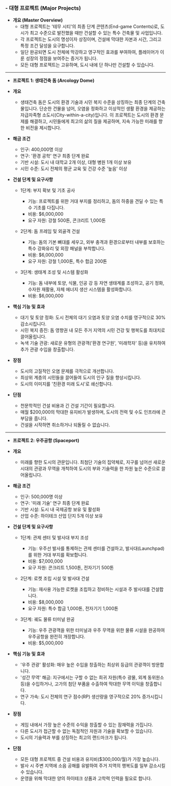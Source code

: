 ### - 대형 프로젝트 (Major Projects)

- **개요 (Master Overview)**
    - 대형 프로젝트는 '테무 시티'의 최종 단계 콘텐츠(End-game Contents)로, 도시가 최고 수준으로 발전했을 때만 건설할 수 있는 특수 건축물 및 사업입니다.
    - 각 프로젝트는 도시의 명성이자 상징이며, 건설에 막대한 자본과 시간, 그리고 특정 조건 달성을 요구합니다.
    - 일단 완공되면 도시 전체에 막강하고 영구적인 효과를 부여하여, 플레이어가 이룬 성장의 정점을 보여주는 증거가 됩니다.
    - 모든 대형 프로젝트는 고유하며, 도시 내에 단 하나만 건설할 수 있습니다.

---

- **프로젝트 1: 생태건축 돔 (Arcology Dome)**

- **개요**
    - 생태건축 돔은 도시의 환경 기술과 시민 복지 수준을 상징하는 최종 단계의 건축물입니다. 단순한 건물을 넘어, 오염을 정화하고 이상적인 생활 환경을 제공하는 자급자족형 소도시(City-within-a-city)입니다. 이 프로젝트는 도시의 환경 문제를 해결하고, 시민들에게 최고의 삶의 질을 제공하며, 지속 가능한 미래를 향한 비전을 제시합니다.

- **해금 조건**
    - 인구: 400,000명 이상
    - 연구: '환경 공학' 연구 최종 단계 완료
    - 기반 시설: 도시 내 대학교 2개 이상, 대형 병원 1개 이상 보유
    - 시민 수준: 도시 전체의 평균 교육 및 건강 수준 '높음' 이상

- **건설 단계 및 요구사항**
    - 1단계: 부지 확보 및 기초 공사
        - 기능: 프로젝트를 위한 거대 부지를 정리하고, 돔의 하중을 견딜 수 있는 특수 기초를 다집니다.
        - 비용: $6,000,000
        - 요구 자원: 강철 500톤, 콘크리트 1,000톤

    - 2단계: 돔 프레임 및 외골격 건설
        - 기능: 돔의 기본 뼈대를 세우고, 외부 충격과 환경으로부터 내부를 보호하는 특수 강화유리 및 외장 패널을 부착합니다.
        - 비용: $6,000,000
        - 요구 자원: 강철 1,000톤, 특수 합금 200톤

    - 3단계: 생태계 조성 및 시스템 활성화
        - 기능: 돔 내부에 토양, 식물, 인공 강 등 자연 생태계를 조성하고, 공기 정화, 수자원 재활용, 자체 에너지 생산 시스템을 활성화합니다.
        - 비용: $6,000,000

- **핵심 기능 및 효과**
    - 대기 및 토양 정화: 도시 전체의 대기 오염과 토양 오염 수치를 영구적으로 30% 감소시킵니다.
    - 시민 복지 증진: 돔 영향권 내 모든 주거 지역의 시민 건강 및 행복도를 최대치로 끌어올립니다.
    - 녹색 기술 관광: 새로운 유형의 관광객('환경 연구원', '미래학자' 등)을 유치하여 추가 관광 수입을 창출합니다.

- **장점**
    - 도시의 고질적인 오염 문제를 극적으로 개선합니다.
    - 최상위 계층의 시민들을 끌어들여 도시의 인구 질을 향상시킵니다.
    - 도시의 이미지를 '친환경 미래 도시'로 쇄신합니다.

- **단점**
    - 천문학적인 건설 비용과 긴 건설 기간이 필요합니다.
    - 매월 $200,000의 막대한 유지비가 발생하며, 도시의 전력 및 수도 인프라에 큰 부담을 줍니다.
    - 건설을 시작하면 취소하거나 되돌릴 수 없습니다.

---

- **프로젝트 2: 우주공항 (Spaceport)**

- **개요**
    - 미래를 향한 도시의 관문입니다. 최첨단 기술의 집약체로, 지구를 넘어선 새로운 시대의 관광과 무역을 개척하여 도시의 부와 기술력을 한 차원 높은 수준으로 끌어올립니다.

- **해금 조건**
    - 인구: 500,000명 이상
    - 연구: '미래 기술' 연구 최종 단계 완료
    - 기반 시설: 도시 내 국제공항 보유 및 활성화
    - 산업 수준: 하이테크 산업 단지 5개 이상 보유

- **건설 단계 및 요구사항**
    - 1단계: 관제 센터 및 발사대 부지 조성
        - 기능: 우주선 발사를 통제하는 관제 센터를 건설하고, 발사대(Launchpad)를 위한 거대 부지를 확보합니다.
        - 비용: $7,000,000
        - 요구 자원: 콘크리트 1,500톤, 전자기기 500톤

    - 2단계: 로켓 조립 시설 및 발사대 건설
        - 기능: 재사용 가능한 로켓을 조립하고 정비하는 시설과 주 발사대를 건설합니다.
        - 비용: $8,000,000
        - 요구 자원: 특수 합금 1,000톤, 전자기기 1,000톤

    - 3단계: 궤도 물류 터미널 완공
        - 기능: 우주 관광객을 위한 터미널과 우주 무역을 위한 물류 시설을 완공하여 우주공항을 완전히 개장합니다.
        - 비용: $5,000,000

- **핵심 기능 및 효과**
    - '우주 관광' 활성화: 매우 높은 수입을 창출하는 최상위 등급의 관광객이 방문합니다.
    - '성간 무역' 해금: 지구에서는 구할 수 없는 희귀 자원(특수 광물, 외계 동위원소 등)을 수입하거나, 고가의 첨단 부품을 수출하여 막대한 무역 이익을 창출합니다.
    - 연구 가속: 도시 전체의 연구 점수(RP) 생산량을 영구적으로 20% 증가시킵니다.

- **장점**
    - 게임 내에서 가장 높은 수준의 수익을 창출할 수 있는 잠재력을 가집니다.
    - 다른 도시가 접근할 수 없는 독점적인 자원과 기술을 확보할 수 있습니다.
    - 도시의 기술력과 부를 상징하는 최고의 랜드마크가 됩니다.

- **단점**
    - 모든 대형 프로젝트 중 건설 비용과 유지비($300,000/월)가 가장 높습니다.
    - 발사 시 주변 지역에 소음 공해를 유발하여 주거 지역의 행복도를 일부 감소시킬 수 있습니다.
    - 운영을 위해 막대한 양의 하이테크 상품과 고학력 인력을 필요로 합니다.